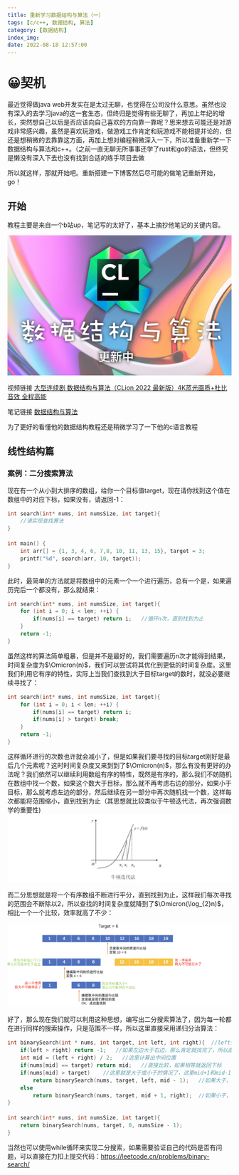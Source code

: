 ```yaml
---
title: 重新学习数据结构与算法（一）
tags: [c/c++, 数据结构, 算法]
category: [数据结构]
index_img: 
date: 2022-08-18 12:57:00
---
```

# 😀契机

最近觉得做java web开发实在是太过无聊，也觉得在公司没什么意思。虽然也没有深入的去学习java的这一套生态，但终归是觉得有些无聊了，再加上年纪的增长，突然想自己以后是否应该向自己喜欢的方向靠一靠呢？思来想去可能还是对游戏非常感兴趣，虽然是喜欢玩游戏，做游戏工作肯定和玩游戏不能相提并论的，但还是想稍微的去靠靠这方面，再加上想对编程稍微深入一下，所以准备重新学一下数据结构与算法和c++。（之前一直无聊无所事事还学了rust和go的语法，但终究是懒没有深入下去也没有找到合适的练手项目去做


所以就这样，那就开始吧。重新搭建一下博客然后尽可能的做笔记重新开始，go！

## 开始
教程主要是来自一个b站up，笔记写的太好了，基本上摘抄他笔记的关键内容。

![](/img/article/data_structure/clion.jpg)

视频链接 [大型连续剧 数据结构与算法（CLion 2022 最新版）4K蓝光画质+杜比音效 全程高能](https://www.bilibili.com/video/BV13W4y127Ey?p=11&t=1&vd_source=1d7c2f1e968b8a0c26bca06e4cc3127e)

笔记链接 [数据结构与算法](https://www.yuque.com/qingkongxiaguang/cc/aazusi)

为了更好的看懂他的数据结构教程还是稍微学习了一下他的c语言教程
## 线性结构篇

### 案例：二分搜索算法
现在有一个从小到大排序的数组，给你一个目标值target，现在请你找到这个值在数组中的对应下标，如果没有，请返回-1：

```c
int search(int* nums, int numsSize, int target){
    //请实现查找算法
}

int main() {
    int arr[] = {1, 3, 4, 6, 7,8, 10, 11, 13, 15}, target = 3;
    printf("%d", search(arr, 10, target));
}
```
此时，最简单的方法就是将数组中的元素一个一个进行遍历，总有一个是，如果遍历完后一个都没有，那么就结束：

```c
int search(int* nums, int numsSize, int target){
    for (int i = 0; i < len; ++i) {
        if(nums[i] == target) return i;   //循环n次，直到找到为止
    }
    return -1;
}
```
虽然这样的算法简单粗暴，但是并不是最好的，我们需要遍历n次才能得到结果，时间复杂度为$\Omicron(n)$，我们可以尝试将其优化到更低的时间复杂度。这里我们利用它有序的特性，实际上当我们查找到大于目标target的数时，就没必要继续寻找了：
```c
int search(int* nums, int numsSize, int target){
    for (int i = 0; i < len; ++i) {
        if(nums[i] == target) return i;
        if(nums[i] > target) break;
    }
    return -1;
}
```
这样循环进行的次数也许就会减小了，但是如果我们要寻找的目标target刚好是最后几个元素呢？这时时间复杂度又来到到了$\Omicron(n)$，那么有没有更好的办法呢？我们依然可以继续利用数组有序的特性，既然是有序的，那么我们不妨随机在数组中找一个数，如果这个数大于目标，那么就不再考虑右边的部分，如果小于目标，那么就考虑左边的部分，然后继续在另一部分中再次随机找一个数，这样每次都能将范围缩小，直到找到为止（其思想就比较类似于牛顿迭代法，再次强调数学的重要性)
![](/img/article/data_structure/niudun.png)

而二分思想就是将一个有序数组不断进行平分，直到找到为止，这样我们每次寻找的范围会不断除以2，所以查找的时间复杂度就降到了$\Omicron(\log_{2}n)$，相比一个一个比较，效率就高了不少：

![](/img/article/data_structure/erfen.png)

好了，那么现在我们就可以利用这种思想，编写出二分搜索算法了，因为每一轮都在进行同样的搜索操作，只是范围不一样，所以这里直接采用递归分治算法：

```c
int binarySearch(int * nums, int target, int left, int right){  //left代表左边界，right代表右边界
    if(left > right) return -1;   //如果左边大于右边，那么肯定就找完了，所以直接返回
    int mid = (left + right) / 2;   //这里计算出中间位置
    if(nums[mid] == target) return mid;   //直接比较，如果相等就返回下标
    if(nums[mid] > target)    //这里就是大于或小于的情况了，这里mid+1和mid-1很多人不理解，实际上就是在下一次寻找中不算上当前的mid，因为这里已经比较过了，所以说左边就-1，右边就+1
        return binarySearch(nums, target, left, mid - 1);   //如果大于，那么说明肯定不在右边，直接去左边找
    else
        return binarySearch(nums, target, mid + 1, right);  //如果小于，那么说明肯定不在左边，直接去右边找
}

int search(int* nums, int numsSize, int target){
    return binarySearch(nums, target, 0, numsSize - 1);
}
```
当然也可以使用while循环来实现二分搜索，如果需要验证自己的代码是否有问题，可以直接在力扣上提交代码：https://leetcode.cn/problems/binary-search/
